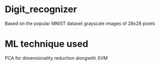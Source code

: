 # Digit_recognizer
Based on the popular MNIST dataset
grayscale images of 28x28 pixels
# ML technique used
PCA for dimensionality reduction alongwith SVM
